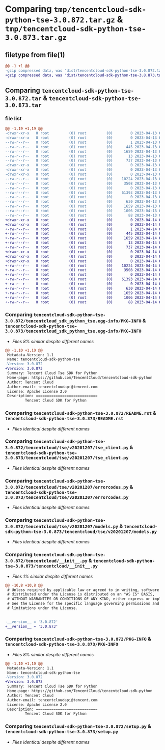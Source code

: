 # Comparing `tmp/tencentcloud-sdk-python-tse-3.0.872.tar.gz` & `tmp/tencentcloud-sdk-python-tse-3.0.873.tar.gz`

## filetype from file(1)

```diff
@@ -1 +1 @@
-gzip compressed data, was "dist/tencentcloud-sdk-python-tse-3.0.872.tar", last modified: Thu Apr 13 01:07:52 2023, max compression
+gzip compressed data, was "dist/tencentcloud-sdk-python-tse-3.0.873.tar", last modified: Fri Apr 14 01:00:41 2023, max compression
```

## Comparing `tencentcloud-sdk-python-tse-3.0.872.tar` & `tencentcloud-sdk-python-tse-3.0.873.tar`

### file list

```diff
@@ -1,19 +1,19 @@
-drwxr-xr-x   0 root         (0) root         (0)        0 2023-04-13 01:07:52.000000 tencentcloud-sdk-python-tse-3.0.872/
-drwxr-xr-x   0 root         (0) root         (0)        0 2023-04-13 01:07:52.000000 tencentcloud-sdk-python-tse-3.0.872/tencentcloud_sdk_python_tse.egg-info/
--rw-r--r--   0 root         (0) root         (0)        1 2023-04-13 01:07:52.000000 tencentcloud-sdk-python-tse-3.0.872/tencentcloud_sdk_python_tse.egg-info/dependency_links.txt
--rw-r--r--   0 root         (0) root         (0)      445 2023-04-13 01:07:52.000000 tencentcloud-sdk-python-tse-3.0.872/tencentcloud_sdk_python_tse.egg-info/SOURCES.txt
--rw-r--r--   0 root         (0) root         (0)     1659 2023-04-13 01:07:52.000000 tencentcloud-sdk-python-tse-3.0.872/tencentcloud_sdk_python_tse.egg-info/PKG-INFO
--rw-r--r--   0 root         (0) root         (0)       13 2023-04-13 01:07:52.000000 tencentcloud-sdk-python-tse-3.0.872/tencentcloud_sdk_python_tse.egg-info/top_level.txt
--rw-r--r--   0 root         (0) root         (0)      737 2023-04-13 01:07:52.000000 tencentcloud-sdk-python-tse-3.0.872/README.rst
-drwxr-xr-x   0 root         (0) root         (0)        0 2023-04-13 01:07:52.000000 tencentcloud-sdk-python-tse-3.0.872/tencentcloud/
-drwxr-xr-x   0 root         (0) root         (0)        0 2023-04-13 01:07:52.000000 tencentcloud-sdk-python-tse-3.0.872/tencentcloud/tse/
-drwxr-xr-x   0 root         (0) root         (0)        0 2023-04-13 01:07:52.000000 tencentcloud-sdk-python-tse-3.0.872/tencentcloud/tse/v20201207/
--rw-r--r--   0 root         (0) root         (0)    10224 2023-04-13 01:07:52.000000 tencentcloud-sdk-python-tse-3.0.872/tencentcloud/tse/v20201207/tse_client.py
--rw-r--r--   0 root         (0) root         (0)     3508 2023-04-13 01:07:52.000000 tencentcloud-sdk-python-tse-3.0.872/tencentcloud/tse/v20201207/errorcodes.py
--rw-r--r--   0 root         (0) root         (0)        0 2023-04-13 01:07:52.000000 tencentcloud-sdk-python-tse-3.0.872/tencentcloud/tse/v20201207/__init__.py
--rw-r--r--   0 root         (0) root         (0)    61393 2023-04-13 01:07:52.000000 tencentcloud-sdk-python-tse-3.0.872/tencentcloud/tse/v20201207/models.py
--rw-r--r--   0 root         (0) root         (0)        0 2023-04-13 01:07:52.000000 tencentcloud-sdk-python-tse-3.0.872/tencentcloud/tse/__init__.py
--rw-r--r--   0 root         (0) root         (0)      630 2023-04-13 01:07:52.000000 tencentcloud-sdk-python-tse-3.0.872/tencentcloud/__init__.py
--rw-r--r--   0 root         (0) root         (0)     1659 2023-04-13 01:07:52.000000 tencentcloud-sdk-python-tse-3.0.872/PKG-INFO
--rw-r--r--   0 root         (0) root         (0)     1006 2023-04-13 01:07:52.000000 tencentcloud-sdk-python-tse-3.0.872/setup.py
--rw-r--r--   0 root         (0) root         (0)       88 2023-04-13 01:07:52.000000 tencentcloud-sdk-python-tse-3.0.872/setup.cfg
+drwxr-xr-x   0 root         (0) root         (0)        0 2023-04-14 01:00:41.000000 tencentcloud-sdk-python-tse-3.0.873/
+drwxr-xr-x   0 root         (0) root         (0)        0 2023-04-14 01:00:41.000000 tencentcloud-sdk-python-tse-3.0.873/tencentcloud_sdk_python_tse.egg-info/
+-rw-r--r--   0 root         (0) root         (0)        1 2023-04-14 01:00:41.000000 tencentcloud-sdk-python-tse-3.0.873/tencentcloud_sdk_python_tse.egg-info/dependency_links.txt
+-rw-r--r--   0 root         (0) root         (0)      445 2023-04-14 01:00:41.000000 tencentcloud-sdk-python-tse-3.0.873/tencentcloud_sdk_python_tse.egg-info/SOURCES.txt
+-rw-r--r--   0 root         (0) root         (0)     1659 2023-04-14 01:00:41.000000 tencentcloud-sdk-python-tse-3.0.873/tencentcloud_sdk_python_tse.egg-info/PKG-INFO
+-rw-r--r--   0 root         (0) root         (0)       13 2023-04-14 01:00:41.000000 tencentcloud-sdk-python-tse-3.0.873/tencentcloud_sdk_python_tse.egg-info/top_level.txt
+-rw-r--r--   0 root         (0) root         (0)      737 2023-04-14 01:00:41.000000 tencentcloud-sdk-python-tse-3.0.873/README.rst
+drwxr-xr-x   0 root         (0) root         (0)        0 2023-04-14 01:00:41.000000 tencentcloud-sdk-python-tse-3.0.873/tencentcloud/
+drwxr-xr-x   0 root         (0) root         (0)        0 2023-04-14 01:00:41.000000 tencentcloud-sdk-python-tse-3.0.873/tencentcloud/tse/
+drwxr-xr-x   0 root         (0) root         (0)        0 2023-04-14 01:00:41.000000 tencentcloud-sdk-python-tse-3.0.873/tencentcloud/tse/v20201207/
+-rw-r--r--   0 root         (0) root         (0)    10224 2023-04-14 01:00:41.000000 tencentcloud-sdk-python-tse-3.0.873/tencentcloud/tse/v20201207/tse_client.py
+-rw-r--r--   0 root         (0) root         (0)     3508 2023-04-14 01:00:41.000000 tencentcloud-sdk-python-tse-3.0.873/tencentcloud/tse/v20201207/errorcodes.py
+-rw-r--r--   0 root         (0) root         (0)        0 2023-04-14 01:00:41.000000 tencentcloud-sdk-python-tse-3.0.873/tencentcloud/tse/v20201207/__init__.py
+-rw-r--r--   0 root         (0) root         (0)    61393 2023-04-14 01:00:41.000000 tencentcloud-sdk-python-tse-3.0.873/tencentcloud/tse/v20201207/models.py
+-rw-r--r--   0 root         (0) root         (0)        0 2023-04-14 01:00:41.000000 tencentcloud-sdk-python-tse-3.0.873/tencentcloud/tse/__init__.py
+-rw-r--r--   0 root         (0) root         (0)      630 2023-04-14 01:00:41.000000 tencentcloud-sdk-python-tse-3.0.873/tencentcloud/__init__.py
+-rw-r--r--   0 root         (0) root         (0)     1659 2023-04-14 01:00:41.000000 tencentcloud-sdk-python-tse-3.0.873/PKG-INFO
+-rw-r--r--   0 root         (0) root         (0)     1006 2023-04-14 01:00:41.000000 tencentcloud-sdk-python-tse-3.0.873/setup.py
+-rw-r--r--   0 root         (0) root         (0)       88 2023-04-14 01:00:41.000000 tencentcloud-sdk-python-tse-3.0.873/setup.cfg
```

### Comparing `tencentcloud-sdk-python-tse-3.0.872/tencentcloud_sdk_python_tse.egg-info/PKG-INFO` & `tencentcloud-sdk-python-tse-3.0.873/tencentcloud_sdk_python_tse.egg-info/PKG-INFO`

 * *Files 8% similar despite different names*

```diff
@@ -1,10 +1,10 @@
 Metadata-Version: 1.1
 Name: tencentcloud-sdk-python-tse
-Version: 3.0.872
+Version: 3.0.873
 Summary: Tencent Cloud Tse SDK for Python
 Home-page: https://github.com/TencentCloud/tencentcloud-sdk-python
 Author: Tencent Cloud
 Author-email: tencentcloudapi@tencent.com
 License: Apache License 2.0
 Description: ============================
         Tencent Cloud SDK for Python
```

### Comparing `tencentcloud-sdk-python-tse-3.0.872/README.rst` & `tencentcloud-sdk-python-tse-3.0.873/README.rst`

 * *Files identical despite different names*

### Comparing `tencentcloud-sdk-python-tse-3.0.872/tencentcloud/tse/v20201207/tse_client.py` & `tencentcloud-sdk-python-tse-3.0.873/tencentcloud/tse/v20201207/tse_client.py`

 * *Files identical despite different names*

### Comparing `tencentcloud-sdk-python-tse-3.0.872/tencentcloud/tse/v20201207/errorcodes.py` & `tencentcloud-sdk-python-tse-3.0.873/tencentcloud/tse/v20201207/errorcodes.py`

 * *Files identical despite different names*

### Comparing `tencentcloud-sdk-python-tse-3.0.872/tencentcloud/tse/v20201207/models.py` & `tencentcloud-sdk-python-tse-3.0.873/tencentcloud/tse/v20201207/models.py`

 * *Files identical despite different names*

### Comparing `tencentcloud-sdk-python-tse-3.0.872/tencentcloud/__init__.py` & `tencentcloud-sdk-python-tse-3.0.873/tencentcloud/__init__.py`

 * *Files 1% similar despite different names*

```diff
@@ -10,8 +10,8 @@
 # Unless required by applicable law or agreed to in writing, software
 # distributed under the License is distributed on an "AS IS" BASIS,
 # WITHOUT WARRANTIES OR CONDITIONS OF ANY KIND, either express or implied.
 # See the License for the specific language governing permissions and
 # limitations under the License.
 
 
-__version__ = '3.0.872'
+__version__ = '3.0.873'
```

### Comparing `tencentcloud-sdk-python-tse-3.0.872/PKG-INFO` & `tencentcloud-sdk-python-tse-3.0.873/PKG-INFO`

 * *Files 8% similar despite different names*

```diff
@@ -1,10 +1,10 @@
 Metadata-Version: 1.1
 Name: tencentcloud-sdk-python-tse
-Version: 3.0.872
+Version: 3.0.873
 Summary: Tencent Cloud Tse SDK for Python
 Home-page: https://github.com/TencentCloud/tencentcloud-sdk-python
 Author: Tencent Cloud
 Author-email: tencentcloudapi@tencent.com
 License: Apache License 2.0
 Description: ============================
         Tencent Cloud SDK for Python
```

### Comparing `tencentcloud-sdk-python-tse-3.0.872/setup.py` & `tencentcloud-sdk-python-tse-3.0.873/setup.py`

 * *Files identical despite different names*

